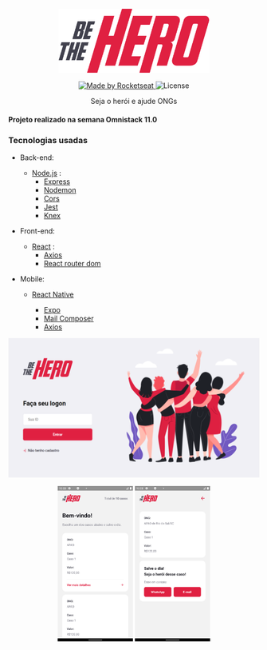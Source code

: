 <p align="center" > 
<img src="./assets/logo.svg" width="60%" />
<p/>

<p align="center">
  <a href="https://rocketseat.com.br">
    <img alt="Made by Rocketseat" src="https://img.shields.io/badge/made%20by-Rocketseat-red">
  </a>
  <img alt="License" src="https://img.shields.io/badge/license-MIT-red">
</p>

<p align="center" >
  Seja o herói e ajude ONGs
</p>

#### Projeto realizado na semana Omnistack 11.0

### Tecnologias usadas

- Back-end:

  - [Node.js](https://nodejs.org/en/) :
    - [Express](https://expressjs.com/pt-br/)
    - [Nodemon](https://www.npmjs.com/package/nodemon)
    - [Cors](https://expressjs.com/en/resources/middleware/cors.html)
    - [Jest](https://jestjs.io/pt-BR/)
    - [Knex](http://knexjs.org/)

- Front-end:

  - [React](https://pt-br.reactjs.org/) :
    - [Axios](https://github.com/axios/axios)
    - [React router dom](https://reacttraining.com/react-router/web/guides/quick-start)

- Mobile:

  - [React Native](https://reactnative.dev/)

    - [Expo](https://expo.io/)
    - [Mail Composer](https://docs.expo.io/versions/latest/sdk/mail-composer/)
    - [Axios](https://github.com/axios/axios)

<p align="center" >
  <img src="./assets/web.png" >
</p>

<p align="center" >
  <img src="./assets/screenshotHome.png" width="30%" >
  <img src="./assets/screenshotDetails.png" width="30%" >
</p>
